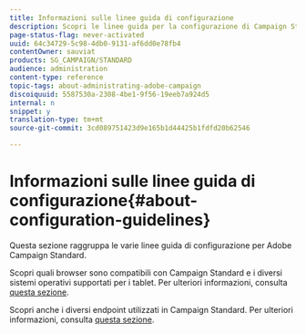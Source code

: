 ```yaml
---
title: Informazioni sulle linee guida di configurazione
description: Scopri le linee guida per la configurazione di Campaign Standard.
page-status-flag: never-activated
uuid: 64c34729-5c98-4db0-9131-af6dd0e78fb4
contentOwner: sauviat
products: SG_CAMPAIGN/STANDARD
audience: administration
content-type: reference
topic-tags: about-administrating-adobe-campaign
discoiquuid: 5587530a-2308-4be1-9f56-19eeb7a924d5
internal: n
snippet: y
translation-type: tm+mt
source-git-commit: 3cd089751423d9e165b1d44425b1fdfd20b62546

---
```



# Informazioni sulle linee guida di configurazione{#about-configuration-guidelines}

Questa sezione raggruppa le varie linee guida di configurazione per Adobe Campaign Standard.

Scopri quali browser sono compatibili con Campaign Standard e i diversi sistemi operativi supportati per i tablet. Per ulteriori informazioni, consulta [questa sezione](../../administration/using/compatible-browsers.md).

Scopri anche i diversi endpoint utilizzati in Campaign Standard. Per ulteriori informazioni, consulta [questa sezione](../../administration/using/campaign-standard-network-endpoints.md).
